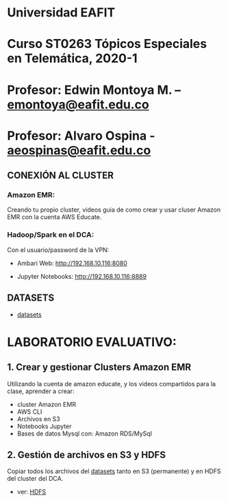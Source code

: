 # Universidad EAFIT
# Curso ST0263 Tópicos Especiales en Telemática, 2020-1
# Profesor: Edwin Montoya M. – emontoya@eafit.edu.co
# Profesor: Alvaro Ospina - aeospinas@eafit.edu.co

## CONEXIÓN AL CLUSTER

### Amazon EMR:

Creando tu propio cluster, videos guia de como crear y usar cluser Amazon EMR con la cuenta  AWS Educate.

### Hadoop/Spark en el DCA:

Con el usuario/password de la VPN:

* Ambari Web: http://192.168.10.116:8080

* Jupyter Notebooks: http://192.168.10.116:8889

## DATASETS

* [datasets](datasets)

# LABORATORIO EVALUATIVO:

## 1. Crear y gestionar Clusters Amazon EMR

Utilizando la cuenta de amazon educate, y los videos compartidos para la clase, aprender a crear:

* cluster Amazon EMR
* AWS CLI
* Archivos en S3
* Notebooks Jupyter
* Bases de datos Mysql con: Amazon RDS/MySql

## 2. Gestión de archivos en S3 y HDFS

Copiar todos los archivos del [datasets](datasets) tanto en S3 (permanente) y en HDFS del cluster del DCA. 

* ver: [HDFS](01-hdfs)

